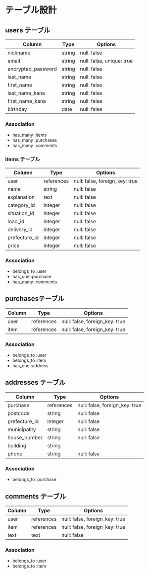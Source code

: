
# テーブル設計

## users テーブル

| Column             | Type     | Options                   |
| ------------------ | -------- | ------------------------- |
| nickname           | string   | null: false               |
| email              | string   | null: false, unique: true |
| encrypted_password | string   | null: false               |
| last_name         | string   | null: false               |
| first_name        | string   | null: false               |
| last_name_kana     | string   | null: false               |
| first_name_kana    | string   | null: false               |
| birthday           | date      | null: false               |

### Association

- has_many :items
- has_many :purchases
- has_many :comments


### items テーブル

| Column           | Type       | Options                        |
| ---------------- | ---------- | ------------------------------ |
| user             | references | null: false, foreign_key: true |
| name             | string     | null: false                    |
| explanation      | text       | null: false                    |
| category_id      | integer    | null: false                    |
| situation_id     | integer    | null: false                    |
| load_id          | integer    | null: false                    |
| delivery_id      | integer    | null: false                    |
| prefecture_id      | integer    | null: false                  |
| price            | integer     | null: false                   |

### Association

- belongs_to :user
- has_one :purchase
- has_many :comments

##  purchasesテーブル

| Column       | Type       | Options                        |
| -------------| ---------- | ------------------------------ |
| user         | references | null: false, foreign_key: true |
| item         | references | null: false, foreign_key: true |

### Association

- belongs_to :user
- belongs_to :item
- has_one :address

## addresses テーブル

| Column             | Type       | Options                        |
| ------------------ | ---------- | ------------------------------ |
| purchase           | references | null: false, foreign_key: true |
| postcode           | string     | null: false                    |
| prefecture_id      | integer    | null: false                    |
| municipality       | string     | null: false                    |
| house_number       | string     | null: false                    |
| building           | string     |                                |
| phone              | string     | null: false                    |

### Association

- belongs_to :purchase

## comments テーブル

| Column       | Type       | Options                        |
| ------------ | ---------- | ------------------------------ |
| user         | references | null: false, foreign_key: true |
| item         | references | null: false, foreign_key: true |
| text         | text       | null: false                    |

### Association

- belongs_to :user
- belongs_to :item
